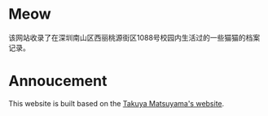 # Meow

该网站收录了在深圳南山区西丽桃源街区1088号校园内生活过的一些猫猫的档案记录。



# Annoucement

This website is built based on the <a href='https://www.craftz.dog/' target='_blank'>Takuya Matsuyama's website</a>.
